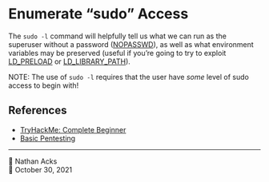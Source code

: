 # Enumerate “sudo” Access

The `sudo -l` command will helpfully tell us what we can run as the superuser without a password ([NOPASSWD](shell-escapes.md)), as well as what environment variables may be preserved (useful if you’re going to try to exploit [LD_PRELOAD](exploiting-ld-preload.md) or [LD_LIBRARY_PATH](exploiting-ld-library-path.md)).

NOTE: The use of `sudo -l` requires that the user have *some* level of sudo access to begin with!

## References

* [TryHackMe: Complete Beginner](tryhackme-complete-beginner.md)
* [Basic Pentesting](tryhackme-basic-pentesting.md)

- - - -

<span aria-hidden="true">👤</span> Nathan Acks  
<span aria-hidden="true">📅</span> October 30, 2021
